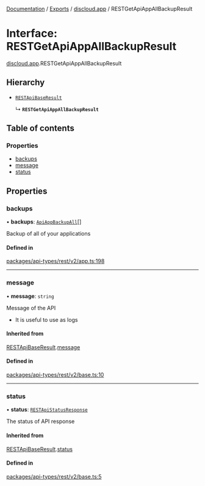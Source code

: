 [Documentation](../README.md) / [Exports](../modules.md) / [discloud.app](../modules/discloud_app.md) / RESTGetApiAppAllBackupResult

# Interface: RESTGetApiAppAllBackupResult

[discloud.app](../modules/discloud_app.md).RESTGetApiAppAllBackupResult

## Hierarchy

- [`RESTApiBaseResult`](discloud_app.RESTApiBaseResult.md)

  ↳ **`RESTGetApiAppAllBackupResult`**

## Table of contents

### Properties

- [backups](discloud_app.RESTGetApiAppAllBackupResult.md#backups)
- [message](discloud_app.RESTGetApiAppAllBackupResult.md#message)
- [status](discloud_app.RESTGetApiAppAllBackupResult.md#status)

## Properties

### backups

• **backups**: [`ApiAppBackupAll`](discloud_app.ApiAppBackupAll.md)[]

Backup of all of your applications

#### Defined in

[packages/api-types/rest/v2/app.ts:198](https://github.com/discloud/discloud.app/blob/c6f50ea/packages/api-types/rest/v2/app.ts#L198)

___

### message

• **message**: `string`

Message of the API
- It is useful to use as logs

#### Inherited from

[RESTApiBaseResult](discloud_app.RESTApiBaseResult.md).[message](discloud_app.RESTApiBaseResult.md#message)

#### Defined in

[packages/api-types/rest/v2/base.ts:10](https://github.com/discloud/discloud.app/blob/c6f50ea/packages/api-types/rest/v2/base.ts#L10)

___

### status

• **status**: [`RESTApiStatusResponse`](../modules/discloud_app.md#restapistatusresponse)

The status of API response

#### Inherited from

[RESTApiBaseResult](discloud_app.RESTApiBaseResult.md).[status](discloud_app.RESTApiBaseResult.md#status)

#### Defined in

[packages/api-types/rest/v2/base.ts:5](https://github.com/discloud/discloud.app/blob/c6f50ea/packages/api-types/rest/v2/base.ts#L5)
